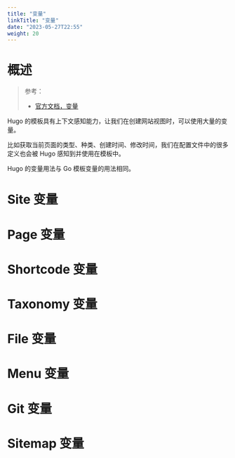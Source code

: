```yaml
---
title: "变量"
linkTitle: "变量"
date: "2023-05-27T22:55"
weight: 20
---
```


# 概述

> 参考：
> 
> - [官方文档，变量](https://gohugo.io/variables/)

Hugo 的模板具有上下文感知能力，让我们在创建网站视图时，可以使用大量的变量。

比如获取当前页面的类型、种类、创建时间、修改时间，我们在配置文件中的很多定义也会被 Hugo 感知到并使用在模板中。

Hugo 的变量用法与 Go 模板变量的用法相同。

# Site 变量

# Page 变量

# Shortcode 变量

# Taxonomy 变量

# File 变量

# Menu 变量

# Git 变量

# Sitemap 变量

